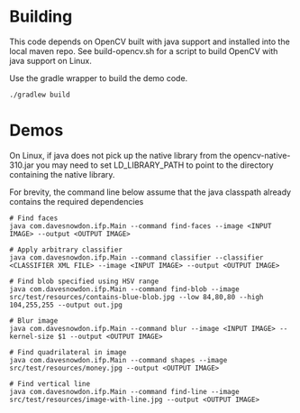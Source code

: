 Building
========
This code depends on OpenCV built with java support and installed into the local maven repo. See build-opencv.sh for a script to build OpenCV with java support on Linux.

Use the gradle wrapper to build the demo code.

    ./gradlew build

Demos
=====

On Linux, if java does not pick up the native library from the opencv-native-310.jar you may need to set LD_LIBRARY_PATH to point to the directory containing the native library.

For brevity, the command line below assume that the java classpath already contains the required dependencies

    # Find faces
    java com.davesnowdon.ifp.Main --command find-faces --image <INPUT IMAGE> --output <OUTPUT IMAGE>
    
    # Apply arbitrary classifier
    java com.davesnowdon.ifp.Main --command classifier --classifier <CLASSIFIER XML FILE> --image <INPUT IMAGE> --output <OUTPUT IMAGE>

    # Find blob specified using HSV range
    java com.davesnowdon.ifp.Main --command find-blob --image src/test/resources/contains-blue-blob.jpg --low 84,80,80 --high 104,255,255 --output out.jpg

    # Blur image
    java com.davesnowdon.ifp.Main --command blur --image <INPUT IMAGE> --kernel-size $1 --output <OUTPUT IMAGE>
    
    # Find quadrilateral in image
    java com.davesnowdon.ifp.Main --command shapes --image src/test/resources/money.jpg --output <OUTPUT IMAGE>
    
    # Find vertical line
    java com.davesnowdon.ifp.Main --command find-line --image src/test/resources/image-with-line.jpg --output <OUTPUT IMAGE>
        
